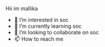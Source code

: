Hii im mallika
- 👀 I’m interested in soc
- 🌱 I’m currently learning soc
- 💞️ I’m looking to collaborate on soc
- 📫 How to reach me 

<!---
Mallikaraj/Mallikaraj is a ✨ special ✨ repository because its `README.md` (this file) appears on your GitHub profile.
You can click the Preview link to take a look at your changes.
--->
